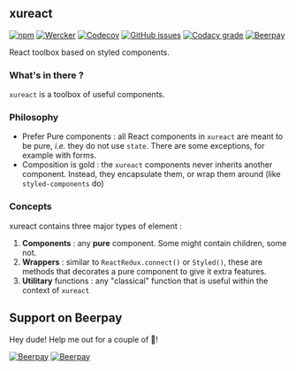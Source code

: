 ## xureact
[![npm](https://img.shields.io/npm/v/xureact.svg)](https://www.npmjs.com/package/xureact)
[![Wercker](https://img.shields.io/wercker/ci/wercker/docs.svg)](https://app.wercker.com/xurei/xureact/runs)
[![Codecov](https://img.shields.io/codecov/c/github/xurei/xureact.svg)](https://codecov.io/gh/xurei/xureact)
[![GitHub issues](https://img.shields.io/github/issues/xurei/xureact.svg)](https://github.com/xurei/xureact/issues)
[![Codacy grade](https://img.shields.io/codacy/grade/4a1aad470af24fa8950794b066560a11.svg)](https://www.codacy.com/app/xurei/xureact)
[![Beerpay](https://beerpay.io/xurei/xureact/badge.svg?style=beer-square)](https://beerpay.io/xurei/xureact)

React toolbox based on styled components.

### What's in there ?

`xureact` is a toolbox of useful components.

### Philosophy
- Prefer Pure components : all React components in `xureact` are meant to be pure, *i.e.* they do not use `state`.
  There are some exceptions, for example with forms.
- Composition is gold : the `xureact` components never inherits another component. Instead, they encapsulate them, or wrap them around (like `styled-components` do)

### Concepts
xureact contains three major types of element :

1. **Components** : any **pure** component. Some might contain children, some not.
1. **Wrappers** : similar to `ReactRedux.connect()` or `Styled()`, these are methods that decorates a pure component to give it extra features.
1. **Utilitary** functions : any "classical" function that is useful within the context of `xureact`  

## Support on Beerpay
Hey dude! Help me out for a couple of :beers:!

[![Beerpay](https://beerpay.io/xurei/xureact/badge.svg?style=beer-square)](https://beerpay.io/xurei/xureact)  [![Beerpay](https://beerpay.io/xurei/xureact/make-wish.svg?style=flat-square)](https://beerpay.io/xurei/xureact?focus=wish)
